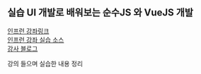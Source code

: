 ## 실습 UI 개발로 배워보는 순수JS 와 VueJS 개발
[인프런 강좌링크](https://www.inflearn.com/course-status-2/)     
[인프런 강좌 실습 소스](https://github.com/jeonghwan-kim/lecture-vue/blob/1-vanilla/controller/1-vanilla/js/controllers/MainController.js)      
[강사 블로그](http://blog.jeonghwan.net/)     

강의 들으며 실습한 내용 정리


